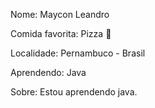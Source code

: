 Nome: Maycon Leandro

Comida favorita: Pizza 🍕

Localidade: Pernambuco - Brasil

Aprendendo: Java

Sobre: Estou aprendendo java.